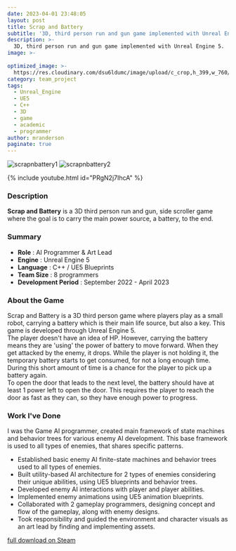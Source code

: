 ```yaml
---
date: 2023-04-01 23:48:05
layout: post
title: Scrap and Battery
subtitle: '3D, third person run and gun game implemented with Unreal Engine 5.'
description: >-
  3D, third person run and gun game implemented with Unreal Engine 5.
image: >-
 
optimized_image: >-
  https://res.cloudinary.com/dsu6ldumc/image/upload/c_crop,h_399,w_760/v1680694175/Project/ScrapNBattery/ScrapNBattery1_szhxso.jpg
category: team_project
tags:
  - Unreal_Engine
  - UE5
  - C++
  - 3D
  - game
  - academic
  - programmer
author: mranderson
paginate: true
---
```

![scrapnbattery1](https://res.cloudinary.com/dsu6ldumc/image/upload/v1680694175/Project/ScrapNBattery/ScrapNBattery1_szhxso.jpg)
![scrapnbattery2](https://res.cloudinary.com/dsu6ldumc/image/upload/v1681235229/Project/ScrapNBattery/ezgif-2-959a5dacf1_uq9lim.gif)

{% include youtube.html id="PRgN2j7IhcA" %}

### Description
**Scrap and Battery** is a 3D third person run and gun, side scroller game where the goal is to carry the main power source, a battery, to the end.

### Summary
* **Role** :  AI Programmer & Art Lead 
* **Engine** : Unreal Engine 5
* **Language** : C++ / UE5 Blueprints
* **Team Size** : 8 programmers 
* **Development Period** : September 2022 - April 2023


### About the Game
Scrap and Battery is a 3D third person game where players play as a small robot, carrying a battery which is their main life source, but also a key. This game is developed through Unreal Engine 5.\
The player doesn't have an idea of HP. However, carrying the battery means they are 'using' the power of battery to move forward. When they get attacked by the enemy, it drops. While the player is not holding it, the temporary battery starts to get consumed, for not a long enough time. During this short amount of time is a chance for the player to pick up a battery again.\
To open the door that leads to the next level, the battery should have at least 1 power left to open the door. This requires the player to reach the door as fast as they can, so they have enough power to progress.


### Work I've Done
I was the Game AI programmer, created main framework of state machines and behavior trees for various enemy AI development. This base framework is used to all types of enemies, that shares specific patterns.
- Established basic enemy AI finite-state machines and behavior trees used to all types of enemies.
- Built utility-based AI architecture for 2 types of enemies considering their unique abilities, using UE5 blueprints and behavior trees.
- Developed enemy AI interactions with player and player abilities.
- Implemented enemy animations using UE5 animation blueprints.
- Collaborated with 2 gameplay programmers, designing concept and flow of the gameplay, along with enemy designs.
- Took responsibility and guided the environment and character visuals as an art lead by finding and implementing assets.



[full download on Steam](https://store.steampowered.com/app/2654590/Scrap_and_Battery/)
